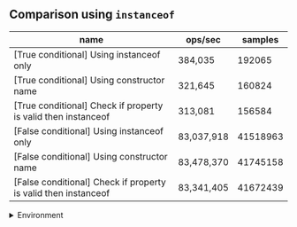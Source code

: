 ## Comparison using `instanceof`

|name|ops/sec|samples|
|-|-|-|
|[True conditional] Using instanceof only|384,035|192065|
|[True conditional] Using constructor name|321,645|160824|
|[True conditional] Check if property is valid then instanceof |313,081|156584|
|[False conditional] Using instanceof only|83,037,918|41518963|
|[False conditional] Using constructor name|83,478,370|41745158|
|[False conditional] Check if property is valid then instanceof |83,341,405|41672439|


<details>
<summary>Environment</summary>

* __Machine:__ linux x64 | 4 vCPUs | 7.6GB Mem
* __Run:__ Fri Oct 11 2024 22:04:27 GMT+0000 (Coordinated Universal Time)
* __Node:__ `v20.17.0`
</details>

<!--
{"environment":{"platform":"linux","arch":"x64","cpus":4,"totalMemory":7.597877502441406},"benchmarks":[{"name":"[True conditional] Using instanceof only","opsSec":384035.08035339956,"samples":192065},{"name":"[True conditional] Using constructor name","opsSec":321645.2943197842,"samples":160824},{"name":"[True conditional] Check if property is valid then instanceof ","opsSec":313081.579465457,"samples":156584},{"name":"[False conditional] Using instanceof only","opsSec":83037918.85873897,"samples":41518963},{"name":"[False conditional] Using constructor name","opsSec":83478370.41215077,"samples":41745158},{"name":"[False conditional] Check if property is valid then instanceof ","opsSec":83341405.3303227,"samples":41672439}]}-->
